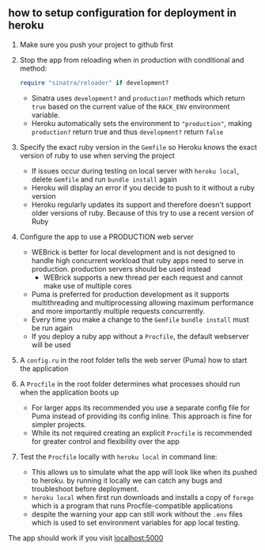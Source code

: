 ## how to setup configuration for deployment in heroku

1. Make sure you push your project to github first

2. Stop the app from reloading when in production with conditional and method:

   ```ruby
   require "sinatra/reloader" if development?
   ```

   - Sinatra uses `development?` and `production?` methods which return `true` based on the current value of the `RACK_ENV` environment variable.
   - Heroku automatically sets the environment to `"production"`, making `production?` return true and thus `development?` return `false`

3. Specify the exact ruby version in the `Gemfile` so Heroku knows the exact version of ruby to use when serving the project

   - If issues occur during testing on local server with `heroku local`, delete `Gemfile` and run `bundle install` again
   - Heroku will display an error if you decide to push to it without a ruby version
   - Heroku regularly updates its support and therefore doesn't support older versions of ruby. Because of this try to use a recent version of Ruby 

4. Configure the app to use a PRODUCTION web server

   - WEBrick is better for local development and is not designed to handle high concurrent workload that ruby apps need to serve in production. production servers should be used instead
     - WEBrick supports a new thread per each request and cannot make use of multiple cores 
   - Puma is preferred for production development as it supports multithreading and multiprocessing allowing maximum performance and more importantly multiple requests concurrently. 
   - Every time you make a change to the `Gemfile` `bundle install` must be run again
   - If you deploy a ruby app without a `Procfile`, the default webserver will be used

5. A `config.ru` in the root folder tells the web server (Puma) how to start the application

6. A `Procfile` in the root folder determines what processes should run when the application boots up

   - For larger apps its recommended you use a separate config file for Puma instead of providing its config inline. This approach is fine for simpler projects.
   - While its not required creating an explicit `Procfile` is recommended for greater control and flexibility over the app

7. Test the `Procfile` locally with `heroku local` in command line:

   - This allows us to simulate what the app will look like when its pushed to heroku. by running it locally we can catch any bugs and troubleshoot before deployment.
   - `heroku local` when first run downloads and installs a copy of `forego` which is a program that runs Procfile-compatible applications
   - despite the warning your app can still work without the `.env` files which is used to set environment variables for app local testing.

The app should work if you visit [localhost:5000](http://localhost:5000/)